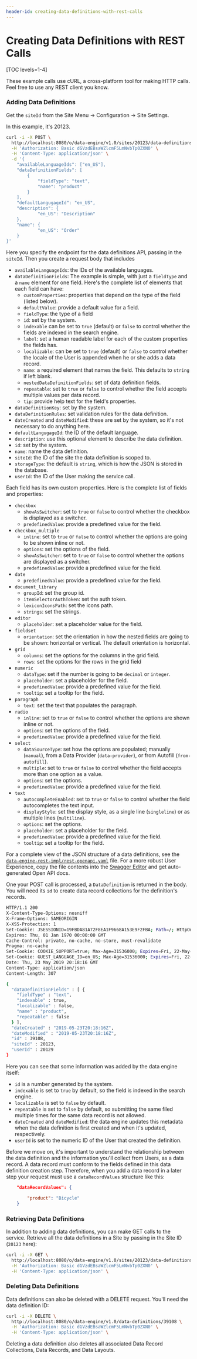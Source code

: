```yaml
---
header-id: creating-data-definitions-with-rest-calls
---
```


# Creating Data Definitions with REST Calls

[TOC levels=1-4]

These example calls use cURL, a cross-platform tool for making HTTP calls. Feel
free to use any REST client you know.

### Adding Data Definitions

Get the `siteId` from the Site Menu &rarr; Configuration &rarr; Site Settings.

In this example, it's 20123.

```sh
curl -i -X POST \
  http://localhost:8080/o/data-engine/v1.0/sites/20123/data-definitions \
  -H 'Authorization: Basic dGVzdEBsaWZlcmF5LmNvbTp0ZXN0' \
  -H 'Content-Type: application/json' \
  -d '{
    "availableLanguageIds": ["en_US"],
    "dataDefinitionFields": [
        {
            "fieldType": "text",
            "name": "product"
        }
    ],
    "defaultLangugageId": "en_US",
    "description": {
            "en_US": "Description"
    },
    "name": {
            "en_US": "Order"
    }
}'
```

Here you specify the endpoint for the data definitions API, passing in the
`siteId`. Then you create a request body that includes

- `availableLanguageIds`: the IDs of the available languages.
- `dataDefinitionFields`: The example is simple, with just a `fieldType` and a
    `name` element for one field. Here's the complete list of elements that each
    field can have:
    - `customProperties`: properties that depend on the type of the field
        (listed below).
    - `defaultValue`: provide a default value for a field. 
    - `fieldType`: the type of a field
    - `id`: set by the system.
    - `indexable` can be set to `true` (default)  or `false` to control whether the
        fields are indexed in the search engine.
    - `label`: set a human readable label for each of the custom properties the
        fields has.
    - `localizable`: can be set to `true` (default) or `false` to control
        whether the locale of the User is appended when he or she adds a data
        record.
    - `name`: a required element that names the field. This defaults to `string`
        if left blank.
    - `nestedDataDefinitionFields`: set of data definition fields.
    - `repeatable`: set to `true` or `false` to control whether the field
        accepts multiple values per data record.
    - `tip`: provide help text for the field's properties.
- `dataDefinitionKey`: set by the system.
- `dataDefinitionRules`: set validation rules for the data definition.
- `dateCreated` and `dateModified`: these are set by the system, so it's not
    necessary to do anything here.
- `defaultLangugageId`: the ID of the default language.
- `description`: use this optional element to describe the data definition.
- `id`: set by the system.
- `name`: name the data definition.
- `siteId`: the ID of the site the data definition is scoped to.
- `storageType`: the default is `string`, which is how the JSON is stored in the
    database.
- `userId`: the ID of the User making the service call.

Each field has its own custom properties. Here is the complete list of fields
and properties:

- `checkbox`
    - `showAsSwitcher`: set to `true` or `false` to control whether the checkbox
        is displayed as a switcher.
    - `predefinedValue`: provide a predefined value for the field. 
- `checkbox_multiple`
    - `inline`: set to `true` or `false` to control whether the options are
        going to be shown inline or not.
    - `options`: set the options of the field.
    - `showAsSwitcher`: set to `true` or `false` to control whether the options
        are displayed as a switcher.
    - `predefinedValue`: provide a predefined value for the field.
- `date`
    - `predefinedValue`: provide a predefined value for the field.
- `document_library`
    - `groupId`: set the group id.
    - `itemSelectorAuthToken`: set the auth token.
    - `lexiconIconsPath`: set the icons path.
    - `strings`: set the strings.
- `editor`
    - `placeholder`: set a placeholder value for the field.
- `fieldset`
    - `orientation`: set the orientation in how the nested fields are going to
        be shown: horizontal or vertical. The default orientation is horizontal.
- `grid`
    - `columns`: set the options for the columns in the grid field.
    - `rows`: set the options for the rows in the grid field
- `numeric`
    - `dataType`: set if the number is going to be `decimal` or `integer`.
    - `placeholder`: set a placeholder for the field.
    - `predefinedValue`: provide a predefined value for the field.
    - `tooltip`: set a tooltip for the field.
- `paragraph`
    - `text`: set the text that populates the paragraph.
- `radio`
    - `inline`: set to `true` or `false` to control whether the options are
        shown inline or not.
    - `options`: set the options of the field.
    - `predefinedValue`: provide a predefined value for the field.
- `select`
    - `dataSourceType`: set how the options are populated; manually (`manual`),
        from a Data Provider (`data-provider`), or from Autofill
        (`from-autofill`).
    - `multiple`: set to `true` or `false` to control whether the field accepts
        more than one option as a value.
    - `options`: set the options.
    - `predefinedValue`: provide a predefined value for the field.
- `text`
    - `autocompleteEnabled`: set to `true` or `false` to control whether the
        field autocompletes the text input.
    - `displayStyle`: set the display style, as a single line (`singleline`)
        or as multiple lines (`multiline`).
    - `options`: set the options.
    - `placeholder`: set a placeholder for the field.
    - `predefinedValue`: provide a predefined value for the field.
    - `tooltip`: set a tooltip for the field.

For a complete view of the JSON structure of a data definitions, see the
[`data-engine-rest-impl/rest-openapi.yaml`](https://github.com/liferay/liferay-portal/blob/7.2.x/modules/apps/data-engine/data-engine-rest-impl/rest-openapi.yaml)
file. For a more robust User Experience, copy the file contents into the [Swagger
Editor](https://editor.swagger.io/) and get auto-generated Open API docs. 

One your POST call is processed, a `DataDefinition` is returned in the body. You
will need its `id` to create data record collections for the definition's
records.

```sh
HTTP/1.1 200 
X-Content-Type-Options: nosniff
X-Frame-Options: SAMEORIGIN
X-XSS-Protection: 1
Set-Cookie: JSESSIONID=19FBDA81A72F8EA1F9668A153E9F2FBA; Path=/; HttpOnly
Expires: Thu, 01 Jan 1970 00:00:00 GMT
Cache-Control: private, no-cache, no-store, must-revalidate
Pragma: no-cache
Set-Cookie: COOKIE_SUPPORT=true; Max-Age=31536000; Expires=Fri, 22-May-2020 20:18:15 GMT; Path=/; HttpOnly
Set-Cookie: GUEST_LANGUAGE_ID=en_US; Max-Age=31536000; Expires=Fri, 22-May-2020 20:18:15 GMT; Path=/; HttpOnly
Date: Thu, 23 May 2019 20:18:16 GMT
Content-Type: application/json
Content-Length: 307

{
  "dataDefinitionFields" : [ {
    "fieldType" : "text",
    "indexable" : true,
    "localizable" : false,
    "name" : "product",
    "repeatable" : false
  } ],
  "dateCreated" : "2019-05-23T20:18:16Z",
  "dateModified" : "2019-05-23T20:18:16Z",
  "id" : 39108,
  "siteId" : 20123,
  "userId" : 20129
}
```

Here you can see that some information was added by the data engine itself:

- `id` is a number generated by the system.
- `indexable` is set to `true` by default, so the field is indexed in the search
    engine.
- `localizable` is set to `false` by default.
- `repeatable` is set to `false` by default, so submitting the same filed
    multiple times for the same data record is not allowed.
- `dateCreated` and `dateModified`: the data engine updates this metadata when
    the data definition is first created and when it's updated, respectively.
- `userId` is set to the numeric ID of the User that created the definition.

Before we move on, it's important to understand the relationship between the
data definition and the information you'll collect from Users, as a data record.
A data record must conform to the fields defined in this data definition
creation step. Therefore, when you add a data record in a later step
your request must use a `dataRecordValues` structure like this:

```json
    "dataRecordValues": {

        "product": "Bicycle"
    }
```

### Retrieving Data Definitions

In addition to adding data definitions, you can make GET calls to the service.
Retrieve all the data definitions in a Site by passing in the Site ID (`20123`
here):

```sh
curl -i -X GET \
  http://localhost:8080/o/data-engine/v1.0/sites/20123/data-definitions \
  -H 'Authorization: Basic dGVzdEBsaWZlcmF5LmNvbTp0ZXN0' \
  -H 'Content-Type: application/json' \
```

### Deleting Data Definitions

Data definitions can also be deleted with a DELETE request. You'll need the data
definition ID:

```sh
curl -i -X DELETE \
  http://localhost:8080/o/data-engine/v1.0/data-definitions/39108 \
  -H 'Authorization: Basic dGVzdEBsaWZlcmF5LmNvbTp0ZXN0' \
  -H 'Content-Type: application/json' \
```

Deleting a data definition also deletes all associated Data Record Collections,
Data Records, and Data Layouts.
